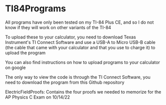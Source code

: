 # TI84Programs
All programs have only been tested on my TI-84 Plus CE, and so I do not know if they will work on other variants of the TI-84

To upload these to your calculator, you need to download Texas Instrument's TI Connect Software and use a USB-A to Micro USB-B cable (the cable that came with
your calculator and that you use to charge it) to upload the program

You can also find instructions on how to upload programs to your calculator on google

The only way to view the code is through the TI Connect Software, you need to download the program from this Github repository

ElectricFieldProofs: Contains the four proofs we needed to memorize for the AP Physics C Exam on 10/14/22
